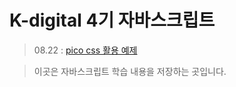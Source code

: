 # K-digital 4기 자바스크립트

> 08.22 : <a href="./01/index.html">pico css 활용 예제</a>

> 이곳은 자바스크립트 학습 내용을 저장하는 곳입니다.